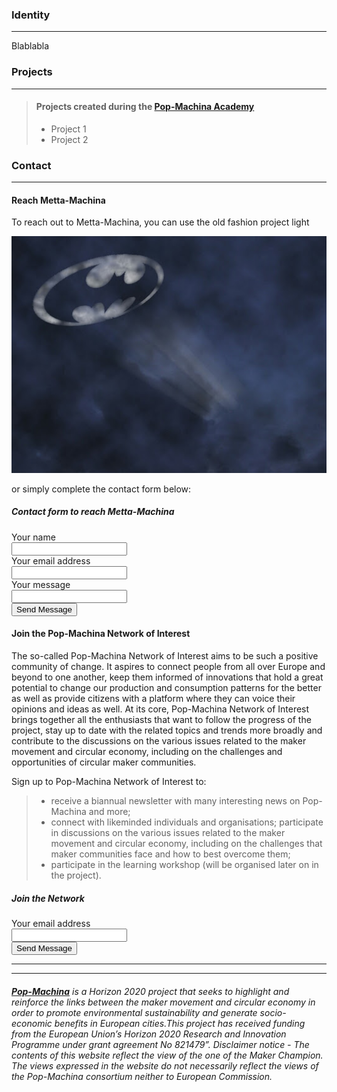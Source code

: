 
### Identity

-----------------------------

Blablabla




### Projects

-----------------------------

> #### Projects created during the **[Pop-Machina Academy](https://pop-machina.eu/academy)**
> 
> - Project 1
> - Project 2
>

### Contact

-----------------------------
#### Reach Metta-Machina

To reach out to Metta-Machina, you can use the old fashion project light

![The Bat Signal](bat-signal.png)

or simply complete the contact form below:
<head>
    <meta charset="utf-8">
    <meta name="viewport" content="width=device-width, initial-scale=1, shrink-to-fit=no">
    <title>contact form</title>
</head>
<body>
<link href="contact-form.css" rel="stylesheet">
<div class="fcf-body">
    <div id="fcf-form">
    <h5 class="fcf-h3">Contact form to reach Metta-Machina</h5>
    <form id="fcf-form-id" class="fcf-form-class" method="post" action="contact-form-process.php">
     <div class="fcf-form-group">
            <label for="Name" class="fcf-label">Your name</label>
            <div class="fcf-input-group">
                <input type="text" id="Name" name="Name" class="fcf-form-control" required>
            </div>
     </div>
        <div class="fcf-form-group">
            <label for="Email" class="fcf-label">Your email address</label>
            <div class="fcf-input-group">
               <input type="text" id="email" name="Email"/>
            </div>
        </div>
        <div class="fcf-form-group">
            <label for="Message" class="fcf-label">Your message</label>
            <div class="fcf-input-group">
                <input type="text" id="message" name="Message"/>
            </div>
        </div>
        <div class="fcf-form-group">
            <button type="submit" id="fcf-button" class="fcf-btn fcf-btn-primary fcf-btn-lg fcf-btn-block">Send Message</button>
        </div>
   </form>
   </div>
</div>
</body>

#### Join the Pop-Machina Network of Interest
The so-called Pop-Machina Network of Interest aims to be such a positive community of change. It aspires to connect people from all over Europe and beyond to one another, keep them informed of innovations that hold a great potential to change our production and consumption patterns for the better as well as provide citizens with a platform where they can voice their opinions and ideas as well. At its core, Pop-Machina Network of Interest brings together all the enthusiasts that want to follow the progress of the project, stay up to date with the related topics and trends more broadly and contribute to the discussions on the various issues related to the maker movement and circular economy, including on the challenges and opportunities of circular maker communities.

Sign up to Pop-Machina Network of Interest to:
> 
> - receive a biannual newsletter with many interesting news on Pop-Machina and more;
> - connect with likeminded individuals and organisations;
participate in discussions on the various issues related to the maker movement and circular economy, including on the challenges that maker communities face and how to best overcome them;
> - participate in the learning workshop (will be organised later on in the project).

<head>
    <meta charset="utf-8">
    <meta name="viewport" content="width=device-width, initial-scale=1, shrink-to-fit=no">
    <title>contact form</title>
</head>
<body>
<link href="contact-form.css" rel="stylesheet">
<div class="fcf-body">
    <div id="fcf-form">
    <h5 class="fcf-h3">Join the Network</h5>
    <form id="fcf-form-id" class="fcf-form-class" method="post" action="contact-form-process.php">
       <div class="fcf-form-group">
            <label for="Email" class="fcf-label">Your email address</label>
            <div class="fcf-input-group">
               <input type="text" id="email" name="Email"/>
            </div>
        </div>
        <div class="fcf-form-group">
            <button type="submit" id="fcf-button" class="fcf-btn fcf-btn-primary fcf-btn-lg fcf-btn-block">Send Message</button>
        </div>
   </form>
   </div>
</div>
</body>

-----------------------------
-----------------------------


###### <em>**[Pop-Machina](https://pop-machina.eu/)** is a Horizon 2020 project that seeks to highlight and reinforce the links between the maker movement and circular economy in order to promote environmental sustainability and generate socio-economic benefits in European cities.This project has received funding from the European Union’s Horizon 2020 Research and Innovation Programme under grant agreement No 821479”. Disclaimer notice - The contents of this website reflect the view of the one of the Maker Champion. The views expressed in the website do not necessarily reflect the views of the Pop-Machina consortium neither to European Commission.</em>
